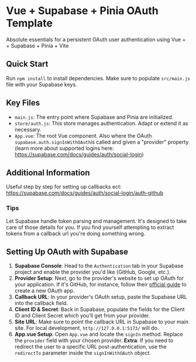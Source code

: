 # Vue + Supabase + Pinia OAuth Template

Absolute essentials for a persistent OAuth user authentication using Vue + + Supabase + Pinia + Vite

## Quick Start

Run `npm install` to install dependencies. Make sure to populate `src/main.js` file with your Supabase keys.

## Key Files

- `main.js`: The entry point where Supabase and Pinia are initialized.
- `store/auth.js`: This store manages authentication. Adapt or extend it as necessary.
- `App.vue`: The root Vue component. Also where the OAuth `supabase.auth.signInWithOAuth`is called and given a "provider" property (learn more about supported logins here: https://supabase.com/docs/guides/auth/social-login)

## Additional Information

Useful step by step for setting up callbacks ect: https://supabase.com/docs/guides/auth/social-login/auth-github

### Tips

Let Supabase handle token parsing and management. It's designed to take care of those details for you. If you find yourself attempting to extract tokens from a callback url you're doing something wrong.

## Setting Up OAuth with Supabase

1. **Supabase Console**: Head to the `Authentication` tab in your Supabase project and enable the provider you'd like (GitHub, Google, etc.).
2. **Provider Setup**: Next, go to the provider's website to set up OAuth for your application. If it's GitHub, for instance, follow their [official guide](https://docs.github.com/en/apps/oauth-apps/building-oauth-apps/creating-an-oauth-app) to create a new OAuth app.
3. **Callback URL**: In your provider's OAuth setup, paste the Supabase URL into the callback field.
4. **Client ID & Secret**: Back in Supabase, populate the fields for the Client ID and Client Secret which you'll get from your provider.
5. **Site URL**: Make sure to point the callback URL in Supabase to your main site. For local development, `http://127.0.0.1:5173/` will do.
6. **App.vue Setup**: Open `App.vue` and locate the `signIn` method. Replace the `provider` field with your chosen provider.
**Extra**: If you need to redirect the user to a specific URL post-authentication, use the `redirectTo` parameter inside the `signInWithOAuth` object.